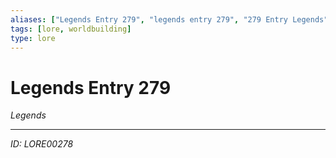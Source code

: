 ```yaml
---
aliases: ["Legends Entry 279", "legends entry 279", "279 Entry Legends"]
tags: [lore, worldbuilding]
type: lore
---
```


# Legends Entry 279

*Legends*

---
*ID: LORE00278*